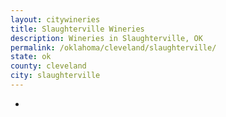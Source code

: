 ```yaml
---
layout: citywineries
title: Slaughterville Wineries
description: Wineries in Slaughterville, OK
permalink: /oklahoma/cleveland/slaughterville/
state: ok
county: cleveland
city: slaughterville
---
```

-
